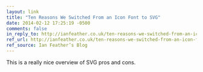 ```yaml
---
layout: link
title: "Ten Reasons We Switched From an Icon Font to SVG"
date: 2014-02-12 17:25:19 -0500
comments: false
in_reply_to: http://ianfeather.co.uk/ten-reasons-we-switched-from-an-icon-font-to-svg/
ref_url: http://ianfeather.co.uk/ten-reasons-we-switched-from-an-icon-font-to-svg/
ref_source: Ian Feather’s Blog
---
```


This is a really nice overview of SVG pros and cons.